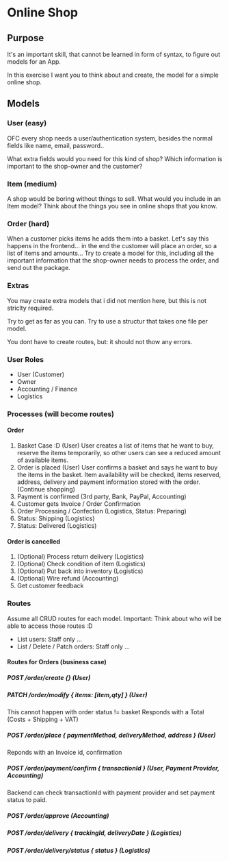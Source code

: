 # Online Shop

## Purpose

It's an important skill, that cannot be learned in form
of syntax, to figure out models for an App.

In this exercise I want you to think about and create,
the model for a simple online shop.

## Models

### User (easy)

OFC every shop needs a user/authentication system, besides
the normal fields like name, email, password..

What extra fields would you need for this kind of shop? 
Which information is important to the shop-owner and the customer?

### Item (medium)

A shop would be boring without things to sell.
What would you include in an Item model?
Think about the things you see in online shops that you know.

### Order (hard)

When a customer picks items he adds them into a basket.
Let's say this happens in the frontend... in the end the customer
will place an order, so a list of items and amounts...
Try to create a model for this, including all the important
information that the shop-owner needs to process the order,
and send out the package.

### Extras

You may create extra models that i did not mention here, but this
is not striclty required.

Try to get as far as you can. Try to use a structur that takes one
file per model.

You dont have to create routes, but: it should not thow any errors.

### User Roles

  - User (Customer)
  - Owner
  - Accounting / Finance
  - Logistics

### Processes (will become routes)

#### Order

  1. Basket Case :D (User)
     User creates a list of items that he want to buy,
     reserve the items temporarily, so other users can see
     a reduced amount of available items.
  2. Order is placed (User)
     User confirms a basket and says he want to buy the
     items in the basket. Item availability will be checked,
     items reserved, address, delivery and payment information
     stored with the order. (Continue shopping)
  3. Payment is confirmed (3rd party, Bank, PayPal, Accounting)
  4. Customer gets Invoice / Order Confirmation
  5. Order Processing / Confection (Logistics, Status: Preparing)
  6. Status: Shipping (Logistics)
  7. Status: Delivered (Logistics)

#### Order is cancelled  

  1. (Optional) Process return delivery (Logistics)
  2. (Optional) Check condition of item (Logistics)
  3. (Optional) Put back into inventory (Logistics)
  4. (Optional) Wire refund (Accounting)
  5. Get customer feedback

### Routes

Assume all CRUD routes for each model.
Important: Think about who will be able to access those routes :D
  - List users: Staff only ...
  - List / Delete / Patch orders: Staff only ...

#### Routes for Orders (business case)

##### POST /order/create {} (User)

##### PATCH /order/modify { items: [item,qty] } (User)
This cannot happen with order status != basket
Responds with a Total (Costs + Shipping + VAT)

##### POST /order/place { paymentMethod, deliveryMethod, address } (User)
Reponds with an Invoice id, confirmation

##### POST /order/payment/confirm { transactionId } (User, Payment Provider, Accounting)
Backend can check transactionId with payment provider and
set payment status to paid.

##### POST /order/approve (Accounting)

##### POST /order/delivery { trackingId, deliveryDate } (Logistics)

##### POST /order/delivery/status { status } (Logistics)
